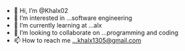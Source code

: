 - 👋 Hi, I’m @Khalx02
- 👀 I’m interested in ...software engineering
- 🌱 I’m currently learning at ...alx
- 💞️ I’m looking to collaborate on ...programming and coding
- 📫 How to reach me ...khalx1305@gmail.com

<!---
Khalx02/Khalx02 is a ✨ special ✨ repository because its `README.md` (this file) appears on your GitHub profile.
You can click the Preview link to take a look at your changes.
--->
